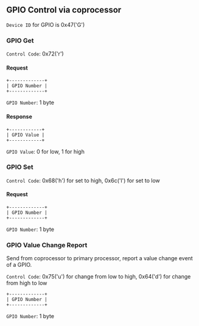 GPIO Control via coprocessor
----------------------------

`Device ID` for GPIO is 0x47('G')

### GPIO Get

`Control Code`: 0x72('r')

#### Request

```
+-------------+
| GPIO Number |
+-------------+
```

`GPIO Number`: 1 byte

#### Response

```
+------------+
| GPIO Value |
+------------+
```

`GPIO Value`: 0 for low, 1 for high

### GPIO Set

`Control Code`: 0x68('h') for set to high, 0x6c('l') for set to low

#### Request

```
+-------------+
| GPIO Number |
+-------------+
```

`GPIO Number`: 1 byte

### GPIO Value Change Report

Send from coprocessor to primary processor,
report a value change event of a GPIO.

`Control Code`: 0x75('u') for change from low to high,
  0x64('d') for change from high to low

```
+-------------+
| GPIO Number |
+-------------+
```

`GPIO Number`: 1 byte

